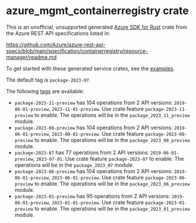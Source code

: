 # azure_mgmt_containerregistry crate

This is an unofficial, unsupported generated [Azure SDK for Rust](https://github.com/Azure/azure-sdk-for-rust/tree/legacy) crate from the Azure REST API specifications listed in:

https://github.com/Azure/azure-rest-api-specs/blob/main/specification/containerregistry/resource-manager/readme.md

To get started with these generated service crates, see the [examples](https://github.com/Azure/azure-sdk-for-rust/blob/legacy/services/README.md#examples).

The default tag is `package-2023-07`.

The following [tags](https://github.com/Azure/azure-sdk-for-rust/blob/legacy/services/tags.md) are available:

- `package-2023-11-preview` has 104 operations from 2 API versions: `2019-06-01-preview`, `2023-11-01-preview`. Use crate feature `package-2023-11-preview` to enable. The operations will be in the `package_2023_11_preview` module.
- `package-2023-08-preview` has 104 operations from 2 API versions: `2019-06-01-preview`, `2023-08-01-preview`. Use crate feature `package-2023-08-preview` to enable. The operations will be in the `package_2023_08_preview` module.
- `package-2023-07` has 77 operations from 2 API versions: `2019-06-01-preview`, `2023-07-01`. Use crate feature `package-2023-07` to enable. The operations will be in the `package_2023_07` module.
- `package-2023-06-preview` has 104 operations from 2 API versions: `2019-06-01-preview`, `2023-06-01-preview`. Use crate feature `package-2023-06-preview` to enable. The operations will be in the `package_2023_06_preview` module.
- `package-2023-01-preview` has 95 operations from 2 API versions: `2019-06-01-preview`, `2023-01-01-preview`. Use crate feature `package-2023-01-preview` to enable. The operations will be in the `package_2023_01_preview` module.